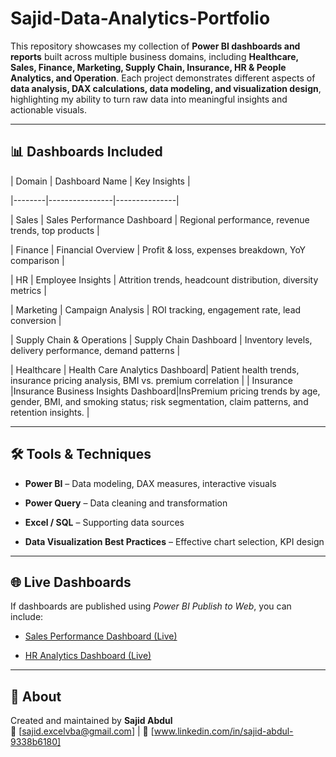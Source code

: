 # Sajid-Data-Analytics-Portfolio

This repository showcases my collection of **Power BI dashboards and reports** built across multiple business domains, including **Healthcare, Sales, Finance, Marketing, Supply Chain, Insurance, HR & People Analytics, and Operation**.
Each project demonstrates different aspects of **data analysis, DAX calculations, data modeling, and visualization design**, highlighting my ability to turn raw data into meaningful insights and actionable visuals.

---
 
## 📊 Dashboards Included
 
| Domain | Dashboard Name | Key Insights |

|--------|----------------|---------------|

| Sales | Sales Performance Dashboard | Regional performance, revenue trends, top products |

| Finance | Financial Overview | Profit & loss, expenses breakdown, YoY comparison |

| HR | Employee Insights | Attrition trends, headcount distribution, diversity metrics |

| Marketing | Campaign Analysis | ROI tracking, engagement rate, lead conversion |

| Supply Chain & Operations | Supply Chain Dashboard | Inventory levels, delivery performance, demand patterns |

| Healthcare | Health Care Analytics Dashboard| Patient health trends, insurance pricing analysis, BMI vs. premium correlation |
 | Insurance |Insurance Business Insights Dashboard|InsPremium pricing trends by age, gender, BMI, and smoking status; risk segmentation, claim patterns, and retention insights. |

---
 
## 🛠️ Tools & Techniques

- **Power BI** – Data modeling, DAX measures, interactive visuals  

- **Power Query** – Data cleaning and transformation  

- **Excel / SQL** – Supporting data sources  

- **Data Visualization Best Practices** – Effective chart selection, KPI design  
 
---
 
## 🌐 Live Dashboards

If dashboards are published using *Power BI Publish to Web*, you can include:

- [Sales Performance Dashboard (Live)](your_powerbi_public_link)

- [HR Analytics Dashboard (Live)](your_powerbi_public_link)
 
---
 
## 📄 About

Created and maintained by **Sajid Abdul**  
📧 [sajid.excelvba@gmail.com] | 💼 [www.linkedin.com/in/sajid-abdul-9338b6180]


 
